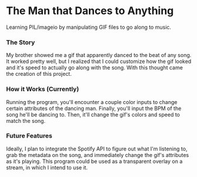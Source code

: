 # The Man that Dances to Anything
Learning PIL/imageio by manipulating GIF files to go along to music.

### The Story
My brother showed me a gif that apparently danced to the beat of any song. It worked pretty well, but I realized that I could customize how the gif looked and it's speed to actually go along with the song. With this thought came the creation of this project.

### How it Works (Currently)
Running the program, you'll encounter a couple color inputs to change certain attributes of the dancing man. Finally, you'll input the BPM of the song he'll be dancing to. Then, it'll change the gif's colors and speed to match the song.

### Future Features
Ideally, I plan to integrate the Spotify API to figure out what I'm listening to, grab the metadata on the song, and immediately change the gif's attributes as it's playing. This program could be used as a transparent overlay on a stream, in which I intend to use it.
